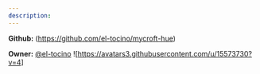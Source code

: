 ```yaml
---
description: 
---
```



**Github:** (https://github.com/el-tocino/mycroft-hue)

**Owner:** [@el-tocino](https://github.com/el-tocino) ![https://avatars3.githubusercontent.com/u/15573730?v=4]

